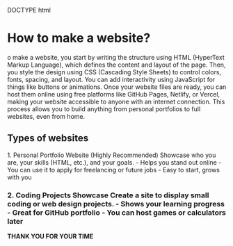 DOCTYPE html
<html>
  <head>
    <title>my first website</title>
  </head>
  <body>
    <h1>How to make a website?</h1>
    <p1>o make a website, you start by writing the structure using HTML (HyperText Markup Language), which defines the content and layout of the page. Then, you style the design using CSS (Cascading Style Sheets) to control colors, fonts, spacing, and layout. You can add interactivity using JavaScript for things like buttons or animations. Once your website files are ready, you can host them online using free platforms like GitHub Pages, Netlify, or Vercel, making your website accessible to anyone with an internet connection. This process allows you to build anything from personal portfolios to full websites, even from home.</p1>
    <h2>Types of websites</h2>
    <p2>1. Personal Portfolio Website (Highly Recommended)
    Showcase who you are, your skills (HTML, etc.), and your goals.
    - Helps you stand out online
    - You can use it to apply for freelancing or future jobs
    - Easy to start, grows with you</p2>
  <h3>2. Coding Projects Showcase
  Create a site to display small coding or web design projects.
  - Shows your learning progress
  - Great for GitHub portfolio
  - You can host games or calculators later</h3>

  <b>THANK YOU FOR YOUR TIME</b>

  </body>
</html>
